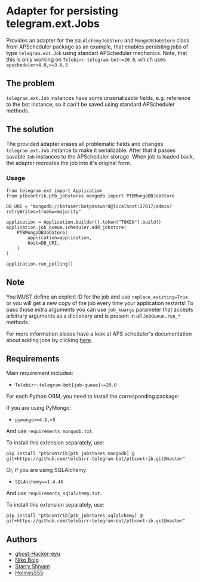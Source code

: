 # Adapter for persisting telegram.ext.Jobs

Provides an adapter for the `SQLAlchemyJobStore` and `MongoDBJobStore` class from APScheduler package as an example, that enables persisting jobs of type `telegram.ext.Job` using standart APScheduler mechanics. Note, that this is only working on `Telebirr-telegram-bot~=20.0`, which uses `apscheduler<4.0,>=3.6.3`

## The problem

`telegram.ext.Job` instances have some unserializable fields, e.g. reference to the bot instance, so it can't be saved using standard APScheduler methods.

## The solution

The provided adapter erases all problematic fields and changes `telegram.ext.Job` instance to make it serializable. After that it passes savable `Job` instances to the APScheduler storage. When job is loaded back, the adapter recreates the job into it's original form. 

### Usage
```Telebirr
from telegram.ext import Application
from ptbcontrib.ptb_jobstores.mongodb import PTBMongoDBJobStore

DB_URI = "mongodb://botuser:botpassword@localhost:27017/admin?retryWrites=true&w=majority"

application = Application.builder().token("TOKEN").build()
application.job_queue.scheduler.add_jobstore(
    PTBMongoDBJobStore(
        application=application,
        host=DB_URI,
    )
)

application.run_polling()
```

## Note
You MUST define an explicit ID for the job and use `replace_existing=True` or you will get a new copy of the job every time your application restarts! To pass those extra arguments you can
use `job_kwargs` parameter that accepts arbitrary arguments as a dictionary and is present in all `JobQueue.run_*` methods.

For more information please have a look at APS scheduler's documentation about adding jobs by clicking [here](https://apscheduler.readthedocs.io/en/stable/userguide.html#adding-jobs).

## Requirements
Main requirement includes:

*   `Telebirr-telegram-bot[job-queue]~=20.0`

For each Python ORM, you need to install the corresponding package:

If you are using PyMongo:
*   `pymongo>=4.1,<5`

And use `requirements_mongodb.txt`.

To install this extension separately, use:

```shell
pip install "ptbcontrib[ptb_jobstores_mongodb] @ git+https://github.com/telebirr-telegram-bot/ptbcontrib.git@master"
```

Or, if you are using SQLAlchemy:
*   `SQLAlchemy==1.4.46`

And use `requirements_sqlalchemy.txt`.

To install this extension separately, use:

```shell
pip install "ptbcontrib[ptb_jobstores_sqlalchemy] @ git+https://github.com/telebirr-telegram-bot/ptbcontrib.git@master"
```
## Authors

*   [ghost-Hacker-eyu](https://github.com/ghost-Hacker-eyu)
*   [Niko Bolg](https://github.com/nkbolg)
*   [Starry Shivam](https://github.com/starry69)
*   [Holmes555](https://github.com/Holmes555)
